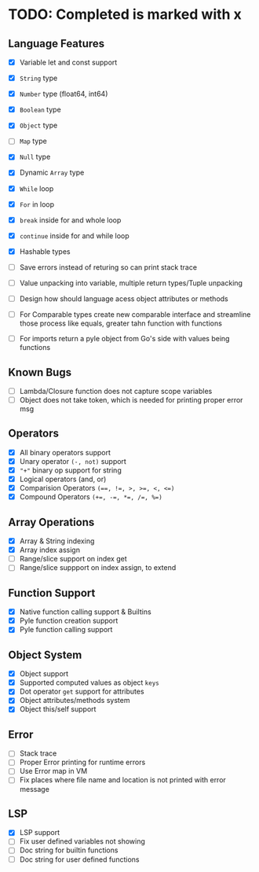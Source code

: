 # TODO: Completed is marked with x

## Language Features
- [x] Variable let and const support
- [x] `String` type
- [x] `Number` type (float64, int64)
- [x] `Boolean` type  
- [x] `Object` type  
- [ ] `Map` type
- [x] `Null` type
- [x]  Dynamic `Array` type
- [x] `While` loop
- [x] `For` in loop
- [x] `break` inside for and whole loop
- [x] `continue` inside for and while loop
- [x] Hashable types
- [ ] Save errors instead of returing so can print stack trace
- [ ] Value unpacking into variable, multiple return types/Tuple unpacking
- [ ] Design how should language acess object attributes or methods
- [ ] For Comparable types create new comparable interface and streamline those process like equals, greater tahn function with functions
- [ ] For imports return a pyle object from Go's side with values being functions


## Known Bugs
- [ ] Lambda/Closure function does not capture scope variables
- [ ] Object does not take token, which is needed for printing proper error msg

## Operators
- [x] All binary operators support
- [x] Unary operator `(-, not)` support
- [x] `"+"` binary op support for string
- [x] Logical operators (and, or)
- [x] Comparision Operators `(==, !=, >, >=, <, <=)`
- [x] Compound Operators `(+=, -=, *=, /=, %=)`

## Array Operations
- [x] Array & String indexing
- [x] Array index assign
- [ ] Range/slice support on index get
- [ ] Range/slice suppport on index assign, to extend

## Function Support
- [x] Native function calling support & Builtins
- [x] Pyle function creation support
- [x] Pyle function calling support

## Object System
- [x] Object support
- [x] Supported computed values as object `keys`
- [x] Dot operator `get` support for attributes
- [x] Object attributes/methods system
- [x] Object this/self support

## Error
- [ ] Stack trace
- [ ] Proper Error printing for runtime errors
- [ ] Use Error map in VM
- [ ] Fix places where file name and location is not printed with error message

## LSP
- [x] LSP support
- [ ] Fix user defined variables not showing
- [ ] Doc string for builtin functions
- [ ] Doc string for user defined functions